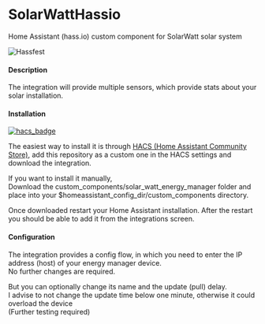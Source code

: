 # SolarWattHassio
Home Assistant (hass.io) custom component for SolarWatt solar system

![Hassfest](https://github.com/SebastianWallat/SolarWattHassio/actions/workflows/hassfest.yaml/badge.svg)

#### Description
The integration will provide multiple sensors, which provide stats about your solar installation.

#### Installation

[![hacs_badge](https://img.shields.io/badge/HACS-Custom-orange.svg)](https://github.com/custom-components/hacs)

The easiest way to install it is through [HACS (Home Assistant Community Store)](https://hacs.xyz/), add this repository as a custom one in the HACS settings and download the integration.

If you want to install it manually,  
Download the custom_components/solar_watt_energy_manager folder and place into your $homeassistant_config_dir/custom_components directory.

Once downloaded restart your Home Assistant installation.
After the restart you should be able to add it from the integrations screen.

#### Configuration

The integration provides a config flow, in which you need to enter the IP address (host) of your energy manager device.  
No further changes are required.

But you can optionally change its name and the update (pull) delay.  
I advise to not change the update time below one minute, otherwise it could overload the device  
(Further testing required)
